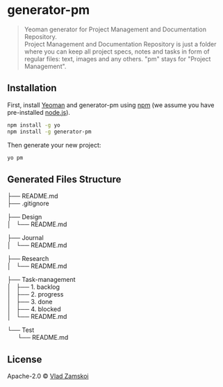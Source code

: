 # generator-pm
> Yeoman generator for Project Management and Documentation Repository.  
> Project Management and Documentation Repository is just a folder where you can keep all project specs, notes and tasks in form of regular files: text, images and any others.
> "pm" stays for "Project Management".

## Installation

First, install [Yeoman](http://yeoman.io) and generator-pm using [npm](https://www.npmjs.com/) (we assume you have pre-installed [node.js](https://nodejs.org/)).

```bash
npm install -g yo
npm install -g generator-pm
```

Then generate your new project:

```bash
yo pm
```

## Generated Files Structure
├── README.md  
├── .gitignore  

├── Design  
│   └── README.md  

├── Journal  
│   └── README.md  

├── Research  
│   └── README.md  

├── Task-management  
│   ├── 1. backlog  
│   ├── 2. progress  
│   ├── 3. done  
│   ├── 4. blocked  
│   └── README.md  

└── Test  
      └── README.md  

## License

Apache-2.0 © [Vlad Zamskoi](https://www.freeraven.com)


[npm-image]: https://badge.fury.io/js/generator-pm.svg
[npm-url]: https://npmjs.org/package/generator-pm
[travis-image]: https://travis-ci.org//generator-pm.svg?branch=master
[travis-url]: https://travis-ci.org//generator-pm
[daviddm-image]: https://david-dm.org//generator-pm.svg?theme=shields.io
[daviddm-url]: https://david-dm.org//generator-pm

